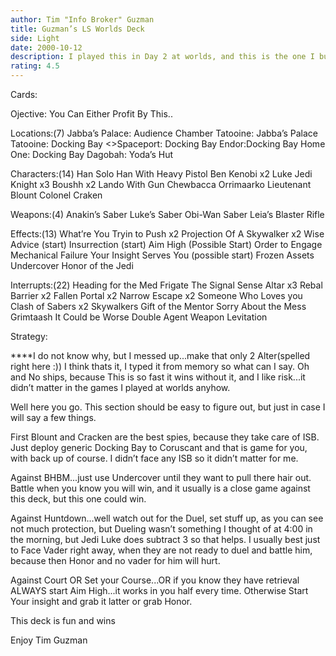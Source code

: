 ```yaml
---
author: Tim "Info Broker" Guzman
title: Guzman’s LS Worlds Deck
side: Light
date: 2000-10-12
description: I played this in Day 2 at worlds, and this is the one I built at 4:00 AM before the event.  It’s Fun, and Wins.
rating: 4.5
---
```

Cards: 

Ojective:
You Can Either Profit By This..

Locations:(7)
Jabba’s Palace: Audience Chamber
Tatooine: Jabba’s Palace
Tatooine: Docking Bay
<>Spaceport: Docking Bay
Endor:Docking Bay
Home One: Docking Bay
Dagobah: Yoda’s Hut

Characters:(14)
Han Solo
Han With Heavy Pistol
Ben Kenobi x2
Luke Jedi Knight x3
Boushh x2
Lando With Gun
Chewbacca
Orrimaarko
Lieutenant Blount
Colonel Craken

Weapons:(4)
Anakin’s Saber
Luke’s Saber
Obi-Wan Saber
Leia’s Blaster Rifle

Effects:(13)
What’re You Tryin to Push x2
Projection Of A Skywalker x2
Wise Advice (start)
Insurrection (start)
Aim High (Possible Start)
Order to Engage
Mechanical Failure
Your Insight Serves You (possible start)
Frozen Assets
Undercover
Honor of the Jedi

Interrupts:(22)
Heading for the Med Frigate
The Signal
Sense
Altar x3
Rebal Barrier x2
Fallen Portal x2
Narrow Escape x2
Someone Who Loves you
Clash of Sabers x2
Skywalkers
Gift of the Mentor
Sorry About the Mess
Grimtaash
It Could be Worse
Double Agent
Weapon Levitation




Strategy: 

****I do not know why, but I messed up...make that only 2 Alter(spelled right here :))  I think thats it, I typed it from memory so what can I say.  Oh and No ships, because This is so fast it wins without it, and I like risk...it didn’t matter in the games I played at worlds anyhow.


Well here you go.  This section should be easy to figure out, but just in case I will say a few things.

First Blount and Cracken are the best spies, because they take care of ISB.  Just deploy generic Docking Bay to Coruscant and that is game for you, with back up of course.  I didn’t face any ISB so it didn’t matter for me.

Against BHBM...just use Undercover until they want to pull there hair out.  Battle when you know you will win, and it usually is a close game against this deck, but this one could win.

Against Huntdown...well watch out for the Duel, set stuff up, as you can see not much protection, but Dueling wasn’t something I thought of at 4:00 in the morning, but Jedi Luke does subtract 3 so that helps.	I usually best just to Face Vader right away, when they are not ready to duel and battle him, because then Honor and no vader for him will hurt.

Against Court OR Set your Course...OR if you know they have retrieval ALWAYS start Aim High...it works in you half every time.	Otherwise Start Your insight and grab it latter or grab Honor.

This deck is fun and wins

Enjoy
Tim Guzman  